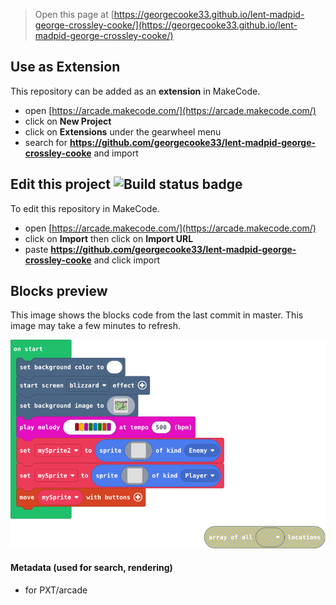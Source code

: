  


> Open this page at [https://georgecooke33.github.io/lent-madpid-george-crossley-cooke/](https://georgecooke33.github.io/lent-madpid-george-crossley-cooke/)

## Use as Extension

This repository can be added as an **extension** in MakeCode.

* open [https://arcade.makecode.com/](https://arcade.makecode.com/)
* click on **New Project**
* click on **Extensions** under the gearwheel menu
* search for **https://github.com/georgecooke33/lent-madpid-george-crossley-cooke** and import

## Edit this project ![Build status badge](https://github.com/georgecooke33/lent-madpid-george-crossley-cooke/workflows/MakeCode/badge.svg)

To edit this repository in MakeCode.

* open [https://arcade.makecode.com/](https://arcade.makecode.com/)
* click on **Import** then click on **Import URL**
* paste **https://github.com/georgecooke33/lent-madpid-george-crossley-cooke** and click import

## Blocks preview

This image shows the blocks code from the last commit in master.
This image may take a few minutes to refresh.

![A rendered view of the blocks](https://github.com/georgecooke33/lent-madpid-george-crossley-cooke/raw/master/.github/makecode/blocks.png)

#### Metadata (used for search, rendering)

* for PXT/arcade
<script src="https://makecode.com/gh-pages-embed.js"></script><script>makeCodeRender("{{ site.makecode.home_url }}", "{{ site.github.owner_name }}/{{ site.github.repository_name }}");</script>
